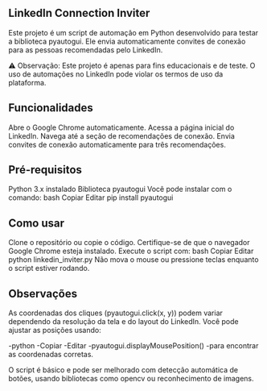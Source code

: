 ## LinkedIn Connection Inviter
Este projeto é um script de automação em Python desenvolvido para testar a biblioteca pyautogui. Ele envia automaticamente convites de conexão para as pessoas recomendadas pelo LinkedIn.

⚠️ Observação: Este projeto é apenas para fins educacionais e de teste. O uso de automações no LinkedIn pode violar os termos de uso da plataforma.

## Funcionalidades
Abre o Google Chrome automaticamente.
Acessa a página inicial do LinkedIn.
Navega até a seção de recomendações de conexão.
Envia convites de conexão automaticamente para três recomendações.
## Pré-requisitos
Python 3.x instalado
Biblioteca pyautogui
Você pode instalar com o comando:
bash
Copiar
Editar
pip install pyautogui
## Como usar
Clone o repositório ou copie o código.
Certifique-se de que o navegador Google Chrome esteja instalado.
Execute o script com:
bash
Copiar
Editar
python linkedin_inviter.py
Não mova o mouse ou pressione teclas enquanto o script estiver rodando.
## Observações
As coordenadas dos cliques (pyautogui.click(x, y)) podem variar dependendo da resolução da tela e do layout do LinkedIn. Você pode ajustar as posições usando:

-python
-Copiar
-Editar
-pyautogui.displayMousePosition()
-para encontrar as coordenadas corretas.

O script é básico e pode ser melhorado com detecção automática de botões, usando bibliotecas como opencv ou reconhecimento de imagens.
